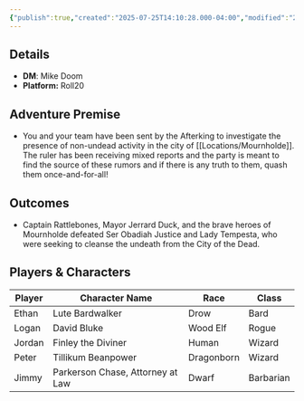 ```yaml
---
{"publish":true,"created":"2025-07-25T14:10:28.000-04:00","modified":"2025-07-27T17:15:17.000-04:00","published":"2025-07-27T17:15:17.000-04:00","cssclasses":"","DM":"Mike Doom","Players":["Ethan","Logan","Jordan","Peter","Jimmy"],"Platform":"Roll20"}
---
```


## Details
- **DM**: Mike Doom
- **Platform:** Roll20

## Adventure Premise
- You and your team have been sent by the Afterking to investigate the presence of non-undead activity in the city of [[Locations/Mournholde]]. The ruler has been receiving mixed reports and the party is meant to find the source of these rumors and if there is any truth to them, quash them once-and-for-all!

## Outcomes
- Captain Rattlebones, Mayor Jerrard Duck, and the brave heroes of Mournholde defeated Ser Obadiah Justice and Lady Tempesta, who were seeking to cleanse the undeath from the City of the Dead.

## Players & Characters
| Player          | Character Name                  | Race     | Class     |
| --------------- | ------------------------------- | -------- | --------- |
| Ethan | Lute Bardwalker                 | Drow     | Bard      |
| Logan | David Bluke                     | Wood Elf | Rogue     |
| Jordan | Finley the Diviner              | Human    | Wizard    |
| Peter | Tillikum Beanpower              | Dragonborn | Wizard    |
| Jimmy | Parkerson Chase, Attorney at Law | Dwarf    | Barbarian |
